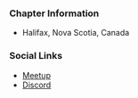 ### Chapter Information
* Halifax, Nova Scotia, Canada

### Social Links
* [Meetup](https://www.meetup.com/owasp-halifax-chapter/)
* [Discord](https://discord.gg/XB6k9RePBZ)
